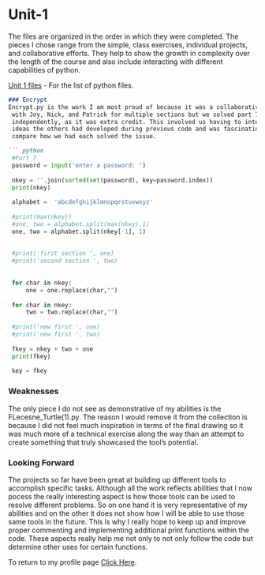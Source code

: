 # Unit-1

The files are organized in the order in which they were completed.
The pieces I chose range from the simple, class exercises, individual projects, and collaborative efforts. 
They help to show the growth in complexity over the length of the course and also include interacting with different capabilities of python.

[Unit 1 files](https://github.com/FrantzL-Cyber/Unit-1) - For the list of python files.


```markdown
### Encrypt
Encrypt.py is the work I am most proud of because it was a collaborative effort 
 with Joy, Nick, and Patrick for multiple sections but we solved part 7 and 8 
 independently, as it was extra credit. This involved us having to integrate 
 ideas the others had developed during previous code and was fascinating to 
 compare how we had each solved the issue.

``` python
 #Part 7 
 password = input('enter a password: ') 
  
 nkey = ''.join(sorted(set(password), key=password.index)) 
 print(nkey) 
  
 alphabet =  'abcdefghijklmnopqrstuvwxyz' 
  
 #print(max(nkey)) 
 #one, two = alphabet.split(max(nkey),1) 
 one, two = alphabet.split(nkey[-1], 1) 
  
  
 #print('first section ', one) 
 #print('second section ', two) 
  
  
 for char in nkey: 
     one = one.replace(char,"") 
  
 for char in nkey: 
     two = two.replace(char,"") 
  
 #print('new first ', one) 
 #print('new first ', two) 
  
 fkey = nkey + two + one 
 print(fkey) 
  
 key = fkey 
 ``` 
 
### Weaknesses

The only piece I do not see as demonstrative of my abilities is the FLecesne_Turtle(1).py.
The reason I would remove it from the collection is because I did not feel much inspiration 
in terms of the final drawing so it was much more of a technical exercise along the way 
than an attempt to create something that truly showcased the tool’s potential. 

### Looking Forward

The projects so far have been great at building up different tools to accomplish specific tasks. 
Although all the work reflects abilities that I now pocess the really interesting aspect is how 
those tools can be used to resolve different problems. So on one hand it is very representative 
of my abilities and on the other it does not show how I will be able to use those same tools in 
the future. This is why I really hope to keep up and improve proper commenting and implementing 
additional print functions within the code. These aspects really help me not only to not only 
follow the code but determine other uses for certain functions.   


To return to my profile page [Click Here](https://frantzl-cyber.github.io/FL_portfolio/).
